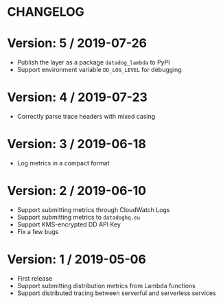 # CHANGELOG

# Version: 5 / 2019-07-26

- Publish the layer as a package `datadog_lambda` to PyPI
- Support environment variable `DD_LOG_LEVEL` for debugging

# Version: 4 / 2019-07-23

- Correctly parse trace headers with mixed casing

# Version: 3 / 2019-06-18

- Log metrics in a compact format

# Version: 2 / 2019-06-10

- Support submitting metrics through CloudWatch Logs
- Support submitting metrics to `datadoghq.eu`
- Support KMS-encrypted DD API Key
- Fix a few bugs

# Version: 1 / 2019-05-06

- First release
- Support submitting distribution metrics from Lambda functions
- Support distributed tracing between serverful and serverless services
